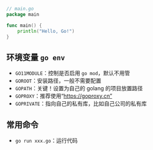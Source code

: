 
```go
// main.go
package main

func main() {
	println("Hello, Go!")
}
```

## 环境变量 `go env`
- `GO11MODULE`：控制是否启用 `go mod`，默认不用管
- `GOROOT`：安装路径，一般不需要配置
- `GOPATH`：关键！设置为自己的 golang 的项目放置路径
- `GOPROXY`：推荐使用“https://goproxy.cn”
- `GOPRIVATE`：指向自己的私有库，比如自己公司的私有库

## 常用命令
- `go run xxx.go`：运行代码
